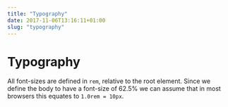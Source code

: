 ```yaml
---
title: "Typography"
date: 2017-11-06T13:16:11+01:00
slug: "typography"
---
```


# Typography

All font-sizes are defined in `rem`, relative to the root element. Since we define the body to have a font-size of 62.5%
we can assume that in most browsers this equates to `1.0rem = 10px`.
